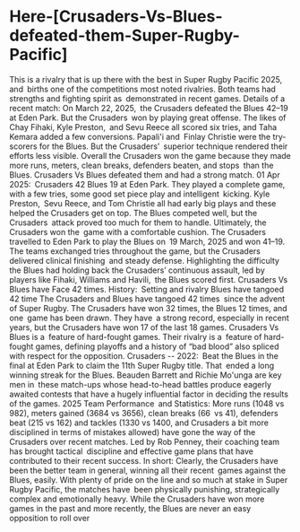 # Here-[Crusaders-Vs-Blues-defeated-them-Super-Rugby-Pacific]



This is a rivalry that is up there with the best in Super Rugby Pacific 2025, and births one of the competitions most noted rivalries. Both teams had strengths and fighting spirit as demonstrated in recent games.
Details of a recent match:
On March 22, 2025, the Crusaders defeated the Blues 42–19 at Eden Park. But the Crusaders won by playing great offense. The likes of Chay Fihaki, Kyle Preston, and Sevu Reece all scored six tries, and Taha Kemara added a few conversions. Papali'i and Finlay Christie were the try-scorers for the Blues. But the Crusaders’ superior technique rendered their efforts less visible. Overall the Crusaders won the game because they made more runs, meters, clean breaks, defenders beaten, and stops than the Blues.
Crusaders Vs Blues defeated them and had a strong match. 
01 Apr 2025: Crusaders 42 Blues 19 at Eden Park. They played a complete game, with a few tries, some good set piece play and intelligent kicking. Kyle Preston, Sevu Reece, and Tom Christie all had early big plays and these helped the Crusaders get on top. The Blues competed well, but the Crusaders attack proved too much for them to handle. Ultimately, the Crusaders won the game with a comfortable cushion.
The Crusaders travelled to Eden Park to play the Blues on 19 March, 2025 and won 41–19. The teams exchanged tries throughout the game, but the Crusaders delivered clinical finishing and steady defense. Highlighting the difficulty the Blues had holding back the Crusaders’ continuous assault, led by players like Fihaki, Williams and Havili, the Blues scored first.
 Crusaders Vs Blues have Face 42 times.
History: Setting and rivalry Blues have tangoed 42 time
The Crusaders and Blues have tangoed 42 times since the advent of Super Rugby. The Crusaders have won 32 times, the Blues 12 times, and one game has been drawn. They have a strong record, especially in recent years, but the Crusaders have won 17 of the last 18 games.
Crusaders Vs Blues  is a feature of hard-fought games.
Their rivalry is a feature of hard-fought games, defining playoffs and a history of “bad blood” also spliced with respect for the opposition. Crusaders -- 2022: Beat the Blues in the final at Eden Park to claim the 11th Super Rugby title. That ended a long winning streak for the Blues.
Beauden Barrett and Richie Mo'unga are key men in these match-ups whose head-to-head battles produce eagerly awaited contests that have a hugely influential factor in deciding the results of the games.
2025 Team Performance and Statistics:
More runs (1048 vs 982), meters gained (3684 vs 3656), clean breaks (66 vs 41), defenders beat (215 vs 162) and tackles (1330 vs 1400, and Crusaders a bit more disciplined in terms of mistakes allowed) have gone the way of the Crusaders over recent matches.
Led by Rob Penney, their coaching team has brought tactical discipline and effective game plans that have contributed to their recent success.
In short:
Clearly, the Crusaders have been the better team in general, winning all their recent games against the Blues, easily. With plenty of pride on the line and so much at stake in Super Rugby Pacific, the matches have been physically punishing, strategically complex and emotionally heavy. While the Crusaders have won more games in the past and more recently, the Blues are never an easy opposition to roll over
